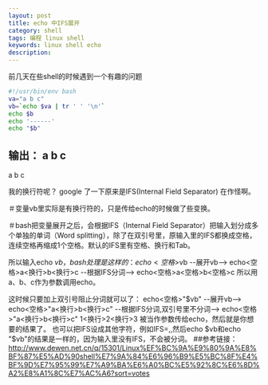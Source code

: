 ```yaml
---
layout: post
title: echo 中IFS展开
category: shell
tags: 编程 linux shell 
keywords: linux shell echo 
description: 
---
```

前几天在些shell的时候遇到一个有趣的问题

```bash
#!/usr/bin/env bash
va="a b c"
vb=`echo $va | tr ' ' '\n'`
echo $b
echo '------'
echo "$b"
```

输出：
a b c
-----
a
b
c

我的换行符呢？
google 了一下原来是IFS(Internal Field Separator) 在作怪啊。

＃变量vb里实际是有换行符的，只是传给echo的时候做了些变换。

＃bash把变量展开之后，会根据IFS（Internal Field Separator）把输入划分成多个单独的单词（Word splitting），除了在双引号里，原输入里的IFS都换成空格，连续空格再缩成1个空格。默认的IFS里有空格、换行和Tab。

所以输入echo $vb，bash处理是这样的：
echo<空格>$vb
--展开vb-->
echo<空格>a<换行>b<换行>c
--根据IFS分词-->
echo<空格>a<空格>b<空格>c
所以用a、b、c作为参数调用echo。

这时候只要加上双引号阻止分词就可以了：
echo<空格>"$vb"
--展开vb-->
echo<空格>"a<换行>b<换行>c"
--根据IFS分词,双引号里不分词-->
echo<空格>"a<换行>b<换行>c"
1<换行>2<换行>3 被当作参数传给echo，然后就是你想要的结果了。
也可以把IFS设成其他字符，例如IFS=,,然后echo $vb和echo "$vb"的结果是一样的，因为输入里没有IFS，不会被分词。
##参考链接：<http://www.dewen.net.cn/q/15301/Linux%EF%BC%9A%E9%80%9A%E8%BF%87%E5%AD%90shell%E7%9A%84%E6%96%B9%E5%BC%8F%E4%BF%9D%E7%95%99%E7%A9%BA%E6%A0%BC%E5%92%8C%E6%8D%A2%E8%A1%8C%E7%AC%A6?sort=votes>